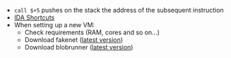 - `call $+5` pushes on the stack the address of the subsequent instruction 
- [IDA Shortcuts](https://www.hex-rays.com/products/ida/support/freefiles/IDA_Pro_Shortcuts.pdf)
- When setting up a new VM:
  - Check requirements (RAM, cores and so on...)
  - Download fakenet ([latest version](https://github.com/mandiant/flare-fakenet-ng))
  - Download blobrunner ([latest version](https://github.com/OALabs/BlobRunner))
